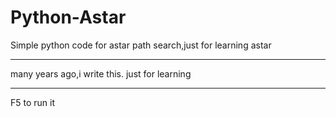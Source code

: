 Python-Astar
============

Simple python code for astar path search,just for learning astar

-----
many years ago,i write this.
just for learning

-----
F5 to run it
